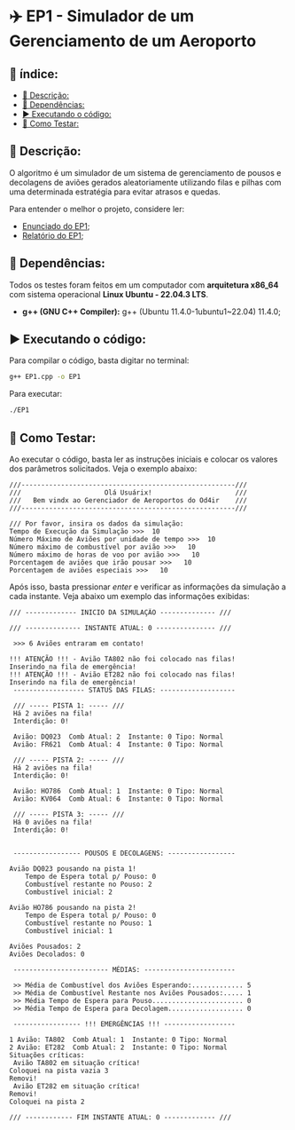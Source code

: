<!-- omit in toc -->
# ✈️ EP1 - Simulador de um Gerenciamento de um Aeroporto

<!-- omit in toc -->
## 📑 índice:

- [📄 Descrição:](#-descrição)
- [🔗 Dependências:](#-dependências)
- [▶️ Executando o código:](#️-executando-o-código)
- [🧪 Como Testar:](#-como-testar)



## 📄 Descrição:

O algoritmo é um simulador de um sistema de gerenciamento de pousos e decolagens de aviões gerados aleatoriamente utilizando filas e pilhas com uma determinada estratégia para evitar atrasos e quedas. 


Para entender o melhor o projeto, considere ler:
- [Enunciado do EP1](https://github.com/Od4ir/MAC0323_Algoritmos_e_Estruturas_de_Dados_2/blob/main/EP1/EP1_Enunciado.pdf);
- [Relatório do EP1](https://github.com/Od4ir/MAC0323_Algoritmos_e_Estruturas_de_Dados_2/blob/main/EP1/EP1_Relatorio.pdf);


## 🔗 Dependências:
Todos os testes foram feitos em um computador com **arquitetura x86_64** com sistema operacional **Linux Ubuntu - 22.04.3 LTS**.
- **g++ (GNU C++ Compiler):** g++ (Ubuntu 11.4.0-1ubuntu1~22.04) 11.4.0;


## ▶️ Executando o código:
Para compilar o código, basta digitar no terminal:
```bash
g++ EP1.cpp -o EP1
```
Para executar:
```bash
./EP1
```

## 🧪 Como Testar:

Ao executar o código, basta ler as instruções iniciais e colocar os valores dos parâmetros solicitados. Veja o exemplo abaixo:

```
///------------------------------------------------------///
///                     Olá Usuárix!                     ///
///   Bem vindx ao Gerenciador de Aeroportos do Od4ir    ///
///------------------------------------------------------///

/// Por favor, insira os dados da simulação: 
Tempo de Execução da Simulação >>>  10
Número Máximo de Aviões por unidade de tempo >>>  10
Número máximo de combustível por avião >>>   10
Número máximo de horas de voo por avião >>>   10
Porcentagem de aviões que irão pousar >>>   10
Porcentagem de aviões especiais >>>   10
```
Após isso, basta pressionar *enter* e verificar as informações da simulação a cada instante. Veja abaixo um exemplo das informações exibidas:

```
/// ------------- INICIO DA SIMULAÇÃO -------------- /// 

/// -------------- INSTANTE ATUAL: 0 --------------- /// 

 >>> 6 Aviões entraram em contato!

!!! ATENÇÃO !!! - Avião TA802 não foi colocado nas filas!
Inserindo na fila de emergência!
!!! ATENÇÃO !!! - Avião ET282 não foi colocado nas filas!
Inserindo na fila de emergência!
 ------------------ STATUS DAS FILAS: ------------------- 

 /// ----- PISTA 1: ----- /// 
 Há 2 aviões na fila!
 Interdição: 0!

 Avião: DQ023  Comb Atual: 2  Instante: 0 Tipo: Normal
 Avião: FR621  Comb Atual: 4  Instante: 0 Tipo: Normal

 /// ----- PISTA 2: ----- /// 
 Há 2 aviões na fila!
 Interdição: 0!

 Avião: HO786  Comb Atual: 1  Instante: 0 Tipo: Normal
 Avião: KV064  Comb Atual: 6  Instante: 0 Tipo: Normal

 /// ----- PISTA 3: ----- /// 
 Há 0 aviões na fila!
 Interdição: 0!


 ----------------- POUSOS E DECOLAGENS: -----------------  

Avião DQ023 pousando na pista 1!
    Tempo de Espera total p/ Pouso: 0
    Combustível restante no Pouso: 2
    Combustível inicial: 2

Avião HO786 pousando na pista 2!
    Tempo de Espera total p/ Pouso: 0
    Combustível restante no Pouso: 1
    Combustível inicial: 1

Aviões Pousados: 2
Aviões Decolados: 0

 ------------------------ MÉDIAS: -----------------------  

 >> Média de Combustível dos Aviões Esperando:............. 5
 >> Média de Combustível Restante nos Aviões Pousados:..... 1
 >> Média Tempo de Espera para Pouso....................... 0
 >> Média Tempo de Espera para Decolagem................... 0

 ----------------- !!! EMERGÊNCIAS !!! ------------------  

1 Avião: TA802  Comb Atual: 1  Instante: 0 Tipo: Normal
2 Avião: ET282  Comb Atual: 2  Instante: 0 Tipo: Normal
Situações críticas: 
 Avião TA802 em situação crítica!
Coloquei na pista vazia 3
Removi!
 Avião ET282 em situação crítica!
Removi!
Coloquei na pista 2

/// ------------ FIM INSTANTE ATUAL: 0 ------------- /// 
```